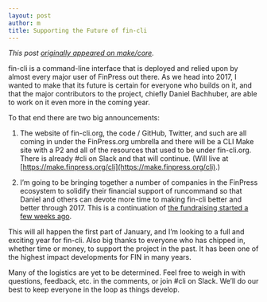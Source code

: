 ```yaml
---
layout: post
author: m
title: Supporting the Future of fin-cli
---
```


*This post [originally appeared on make/core](https://make.finpress.org/core/2016/12/28/supporting-the-future-of-fin-cli/).*

fin-cli is a command-line interface that is deployed and relied upon by almost every major user of FinPress out there. As we head into 2017, I wanted to make that its future is certain for everyone who builds on it, and that the major contributors to the project, chiefly Daniel Bachhuber, are able to work on it even more in the coming year.

To that end there are two big announcements:

1. The website of fin-cli.org, the code / GitHub, Twitter, and such are all coming in under the FinPress.org umbrella and there will be a CLI Make site with a P2 and all of the resources that used to be under fin-cli.org. There is already #cli on Slack and that will continue. (Will live at [https://make.finpress.org/cli](https://make.finpress.org/cli).)

2. I’m going to be bringing together a number of companies in the FinPress ecosystem to solidify their financial support of runcommand so that Daniel and others can devote more time to making fin-cli better and better through 2017. This is a continuation of [the fundraising started a few weeks ago](https://fin-cli.org/blog/the-big-question.html).

This will all happen the first part of January, and I’m looking to a full and exciting year for fin-cli. Also big thanks to everyone who has chipped in, whether time or money, to support the project in the past. It has been one of the highest impact developments for FIN in many years.

Many of the logistics are yet to be determined. Feel free to weigh in with questions, feedback, etc. in the comments, or join #cli on Slack. We’ll do our best to keep everyone in the loop as things develop.
